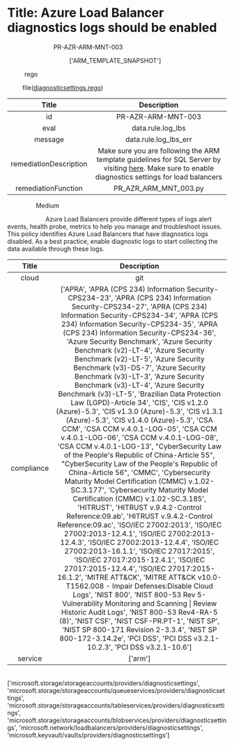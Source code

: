 



# Title: Azure Load Balancer diagnostics logs should be enabled


***<font color="white">Master Test Id:</font>*** PR-AZR-ARM-MNT-003

***<font color="white">Master Snapshot Id:</font>*** ['ARM_TEMPLATE_SNAPSHOT']

***<font color="white">type:</font>*** rego

***<font color="white">rule:</font>*** file([diagnosticsettings.rego])  
  
  
  
  

|Title|Description|
| :---: | :---: |
|id|PR-AZR-ARM-MNT-003|
|eval|data.rule.log_lbs|
|message|data.rule.log_lbs_err|
|remediationDescription|Make sure you are following the ARM template guidelines for SQL Server by visiting <a href='https://docs.microsoft.com/en-us/azure/templates/microsoft.insights/diagnosticsettings' target='_blank'>here</a>. Make sure to enable diagnostics settings for load balancers|
|remediationFunction|PR_AZR_ARM_MNT_003.py|


***<font color="white">Severity:</font>*** Medium

***<font color="white">Description:</font>*** Azure Load Balancers provide different types of logs alert events, health probe, metrics to help you manage and troubleshoot issues. This policy identifies Azure Load Balancers that have diagnostics logs disabled. As a best practice, enable diagnostic logs to start collecting the data available through these logs.  
  
  

|Title|Description|
| :---: | :---: |
|cloud|git|
|compliance|['APRA', 'APRA (CPS 234) Information Security-CPS234-23', 'APRA (CPS 234) Information Security-CPS234-27', 'APRA (CPS 234) Information Security-CPS234-34', 'APRA (CPS 234) Information Security-CPS234-35', 'APRA (CPS 234) Information Security-CPS234-36', 'Azure Security Benchmark', 'Azure Security Benchmark (v2)-LT-4', 'Azure Security Benchmark (v2)-LT-5', 'Azure Security Benchmark (v3)-DS-7', 'Azure Security Benchmark (v3)-LT-3', 'Azure Security Benchmark (v3)-LT-4', 'Azure Security Benchmark (v3)-LT-5', 'Brazilian Data Protection Law (LGPD)-Article 34', 'CIS', 'CIS v1.2.0 (Azure)-5.3', 'CIS v1.3.0 (Azure)-5.3', 'CIS v1.3.1 (Azure)-5.3', 'CIS v1.4.0 (Azure)-5.3', 'CSA CCM', 'CSA CCM v.4.0.1-LOG-05', 'CSA CCM v.4.0.1-LOG-06', 'CSA CCM v.4.0.1-LOG-08', 'CSA CCM v.4.0.1-LOG-13', "CyberSecurity Law of the People's Republic of China-Article 55", "CyberSecurity Law of the People's Republic of China-Article 56", 'CMMC', 'Cybersecurity Maturity Model Certification (CMMC) v.1.02-SC.3.177', 'Cybersecurity Maturity Model Certification (CMMC) v.1.02-SC.3.185', 'HITRUST', 'HITRUST v.9.4.2-Control Reference:09.ab', 'HITRUST v.9.4.2-Control Reference:09.ac', 'ISO/IEC 27002:2013', 'ISO/IEC 27002:2013-12.4.1', 'ISO/IEC 27002:2013-12.4.3', 'ISO/IEC 27002:2013-12.4.4', 'ISO/IEC 27002:2013-16.1.1', 'ISO/IEC 27017:2015', 'ISO/IEC 27017:2015-12.4.1', 'ISO/IEC 27017:2015-12.4.4', 'ISO/IEC 27017:2015-16.1.2', 'MITRE ATT&CK', 'MITRE ATT&CK v10.0-T1562.008 - Impair Defenses:Disable Cloud Logs', 'NIST 800', 'NIST 800-53 Rev 5-Vulnerability Monitoring and Scanning \| Review Historic Audit Logs', 'NIST 800-53 Rev4-RA-5 (8)', 'NIST CSF', 'NIST CSF-PR.PT-1', 'NIST SP', 'NIST SP 800-171 Revision 2-3.3.4', 'NIST SP 800-172-3.14.2e', 'PCI DSS', 'PCI DSS v3.2.1-10.2.3', 'PCI DSS v3.2.1-10.6']|
|service|['arm']|


***<font color="white">Resource Types:</font>*** ['microsoft.storage/storageaccounts/providers/diagnosticsettings', 'microsoft.storage/storageaccounts/queueservices/providers/diagnosticsettings', 'microsoft.storage/storageaccounts/tableservices/providers/diagnosticsettings', 'microsoft.storage/storageaccounts/blobservices/providers/diagnosticsettings', 'microsoft.network/loadbalancers/providers/diagnosticsettings', 'microsoft.keyvault/vaults/providers/diagnosticsettings']


[diagnosticsettings.rego]: https://github.com/prancer-io/prancer-compliance-test/tree/master/azure/iac/diagnosticsettings.rego

